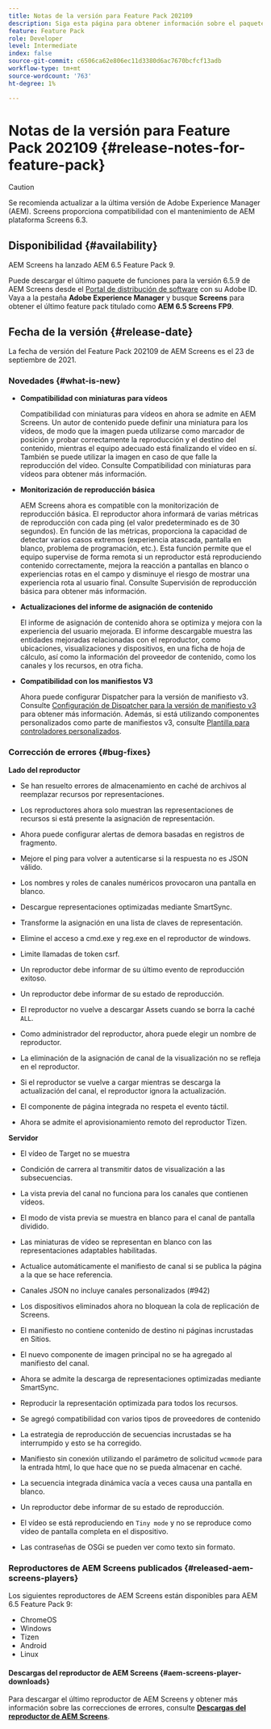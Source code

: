 ```yaml
---
title: Notas de la versión para Feature Pack 202109
description: Siga esta página para obtener información sobre el paquete de funciones 202105 de AEM Screens, publicado el 23 de septiembre de 2021.
feature: Feature Pack
role: Developer
level: Intermediate
index: false
source-git-commit: c6506ca62e806ec11d3380d6ac7670bcfcf13adb
workflow-type: tm+mt
source-wordcount: '763'
ht-degree: 1%

---
```


# Notas de la versión para Feature Pack 202109 {#release-notes-for-feature-pack}

>[!CAUTION]
>Se recomienda actualizar a la última versión de Adobe Experience Manager (AEM). Screens proporciona compatibilidad con el mantenimiento de AEM plataforma Screens 6.3.

## Disponibilidad {#availability}

AEM Screens ha lanzado AEM 6.5 Feature Pack 9.

Puede descargar el último paquete de funciones para la versión 6.5.9 de AEM Screens desde el [Portal de distribución de software](https://experience.adobe.com/#/downloads/content/software-distribution/en/aem.html) con su Adobe ID. Vaya a la pestaña **Adobe Experience Manager** y busque **Screens** para obtener el último feature pack titulado como **AEM 6.5 Screens FP9**.

## Fecha de la versión {#release-date}

La fecha de versión del Feature Pack 202109 de AEM Screens es el 23 de septiembre de 2021.

### Novedades {#what-is-new}

* **Compatibilidad con miniaturas para vídeos**

   Compatibilidad con miniaturas para vídeos en ahora se admite en AEM Screens. Un autor de contenido puede definir una miniatura para los vídeos, de modo que la imagen pueda utilizarse como marcador de posición y probar correctamente la reproducción y el destino del contenido, mientras el equipo adecuado está finalizando el vídeo en sí. También se puede utilizar la imagen en caso de que falle la reproducción del vídeo.
Consulte Compatibilidad con miniaturas para vídeos para obtener más información.

* **Monitorización de reproducción básica**

   AEM Screens ahora es compatible con la monitorización de reproducción básica. El reproductor ahora informará de varias métricas de reproducción con cada ping (el valor predeterminado es de 30 segundos). En función de las métricas, proporciona la capacidad de detectar varios casos extremos (experiencia atascada, pantalla en blanco, problema de programación, etc.). Esta función permite que el equipo supervise de forma remota si un reproductor está reproduciendo contenido correctamente, mejora la reacción a pantallas en blanco o experiencias rotas en el campo y disminuye el riesgo de mostrar una experiencia rota al usuario final.
Consulte Supervisión de reproducción básica para obtener más información.

* **Actualizaciones del informe de asignación de contenido**

   El informe de asignación de contenido ahora se optimiza y mejora con la experiencia del usuario mejorada. El informe descargable muestra las entidades mejoradas relacionadas con el reproductor, como ubicaciones, visualizaciones y dispositivos, en una ficha de hoja de cálculo, así como la información del proveedor de contenido, como los canales y los recursos, en otra ficha.

* **Compatibilidad con los manifiestos V3**

   Ahora puede configurar Dispatcher para la versión de manifiesto v3. Consulte [Configuración de Dispatcher para la versión de manifiesto v3](https://experienceleague.adobe.com/docs/experience-manager-screens/user-guide/administering/dispatcher-configurations-aem-screens.html?lang=en#configuring-dispatcherv3) para obtener más información.
Además, si está utilizando componentes personalizados como parte de manifiestos v3, consulte [Plantilla para controladores personalizados](https://experienceleague.adobe.com/docs/experience-manager-screens/user-guide/developing/developing-custom-component-tutorial-develop.html?lang=en#custom-handlers).


### Corrección de errores {#bug-fixes}

**Lado del reproductor**

* Se han resuelto errores de almacenamiento en caché de archivos al reemplazar recursos por representaciones.

* Los reproductores ahora solo muestran las representaciones de recursos si está presente la asignación de representación.

* Ahora puede configurar alertas de demora basadas en registros de fragmento.

* Mejore el ping para volver a autenticarse si la respuesta no es JSON válido.

* Los nombres y roles de canales numéricos provocaron una pantalla en blanco.

* Descargue representaciones optimizadas mediante SmartSync.

* Transforme la asignación en una lista de claves de representación.

* Elimine el acceso a cmd.exe y reg.exe en el reproductor de windows.

* Limite llamadas de token csrf.

* Un reproductor debe informar de su último evento de reproducción exitoso.

* Un reproductor debe informar de su estado de reproducción.

* El reproductor no vuelve a descargar Assets cuando se borra la caché `ALL`.

* Como administrador del reproductor, ahora puede elegir un nombre de reproductor.

* La eliminación de la asignación de canal de la visualización no se refleja en el reproductor.

* Si el reproductor se vuelve a cargar mientras se descarga la actualización del canal, el reproductor ignora la actualización.

* El componente de página integrada no respeta el evento táctil.

* Ahora se admite el aprovisionamiento remoto del reproductor Tizen.

**Servidor**

* El vídeo de Target no se muestra
* Condición de carrera al transmitir datos de visualización a las subsecuencias.

* La vista previa del canal no funciona para los canales que contienen vídeos.

* El modo de vista previa se muestra en blanco para el canal de pantalla dividido.

* Las miniaturas de vídeo se representan en blanco con las representaciones adaptables habilitadas.

* Actualice automáticamente el manifiesto de canal si se publica la página a la que se hace referencia.

* Canales JSON no incluye canales personalizados (#942)

* Los dispositivos eliminados ahora no bloquean la cola de replicación de Screens.

* El manifiesto no contiene contenido de destino ni páginas incrustadas en Sitios.

* El nuevo componente de imagen principal no se ha agregado al manifiesto del canal.

* Ahora se admite la descarga de representaciones optimizadas mediante SmartSync.

* Reproducir la representación optimizada para todos los recursos.

* Se agregó compatibilidad con varios tipos de proveedores de contenido

* La estrategia de reproducción de secuencias incrustadas se ha interrumpido y esto se ha corregido.

* Manifiesto sin conexión utilizando el parámetro de solicitud `wcmmode` para la entrada html, lo que hace que no se pueda almacenar en caché.

* La secuencia integrada dinámica vacía a veces causa una pantalla en blanco.

* Un reproductor debe informar de su estado de reproducción.

* El vídeo se está reproduciendo en `Tiny mode` y no se reproduce como vídeo de pantalla completa en el dispositivo.

* Las contraseñas de OSGi se pueden ver como texto sin formato.


### Reproductores de AEM Screens publicados {#released-aem-screens-players}

Los siguientes reproductores de AEM Screens están disponibles para AEM 6.5 Feature Pack 9:

* ChromeOS
* Windows
* Tizen
* Android
* Linux

#### Descargas del reproductor de AEM Screens  {#aem-screens-player-downloads}

Para descargar el último reproductor de AEM Screens y obtener más información sobre las correcciones de errores, consulte **[Descargas del reproductor de AEM Screens](https://download.macromedia.com/screens/index.html)**.
